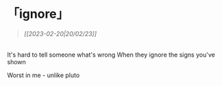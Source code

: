 # 「ignore」

> ###### *[[2023-02-20|20/02/23]]*

It's hard to tell someone what's wrong
When they ignore the signs you've shown


Worst in me - unlike pluto